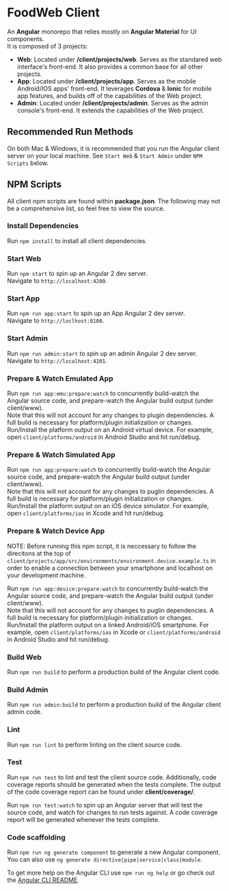 # FoodWeb Client

An **Angular** monorepo that relies mostly on **Angular Material** for UI components.<br>
It is composed of 3 projects:

  - **Web**: Located under **/client/projects/web**. Serves as the standared web interface's front-end. It also provides a common base for all other projects.
  - **App**: Located under **/client/projects/app**. Serves as the mobile Android/IOS apps' front-end. It leverages **Cordova** & **Ionic** for mobile app features, and builds off of the capabilities of the Web project.
  - **Admin**: Located under **/client/projects/admin**. Serves as the admin console's front-end. It extends the capabilities of the Web project.



## Recommended Run Methods

On both Mac & Windows, it is recommended that you run the Angular client server on your local machine. See `Start Web` & `Start Admin` under `NPM Scripts` below.



## NPM Scripts

All client npm scripts are found within **package.json**. The following may not be a comprehensive list, so feel free to view the source.

### Install Dependencies

Run `npm install` to install all client dependencies.

### Start Web

Run `npm start` to spin up an Angular 2 dev server.<br>
Navigate to `http://localhost:4200`.

### Start App

Run `npm run app:start` to spin up an App Angular 2 dev server.<br>
Navigate to `http://loclhost:8100`.

### Start Admin

Run `npm run admin:start` to spin up an admin Angular 2 dev server.<br>
Navigate to `http://localhost:4201`.

### Prepare & Watch Emulated App

Run `npm run app:emu:prepare:watch` to concurrently build-watch the Angular source code, and prepare-watch the Angular build output (under client/www).<br>
Note that this will not account for any changes to plugin dependencies. A full build is necessary for platform/plugin initialization or changes.<br>
Run/Install the platform output on an Android virtual device. For example, open `client/platforms/android` in Android Studio and hit run/debug.

### Prepare & Watch Simulated App

Run `npm run app:prepare:watch` to concurrently build-watch the Angular source code, and prepare-watch the Angular build output (under client/www).<br>
Note that this will not account for any changes to puglin dependencies. A full build is necessary for platform/plugin initialization or changes.<br>
Run/Install the platform output on an iOS device simulator. For example, open `client/platforms/ios` in Xcode and hit run/debug.

### Prepare & Watch Device App

NOTE: Before running this npm script, it is neccessary to follow the direcitons at the top of `client/projects/app/src/environments/environment.device.example.ts` in order to enable a connection between your smartphone and localhost on your development machine.

Run `npm run app:device:prepare:watch` to concurrently build-watch the Angular source code, and prepare-watch the Angular build output (under client/www).<br>
Note that this will not account for any changes to puglin dependencies. A full build is necessary for platform/plugin initialization or changes.<br>
Run/Install the platform output on a linked Android/iOS smartphone. For example, open `client/platforms/ios` in Xcode or `client/platforms/android` in Android Studio and hit run/debug.

### Build Web

Run `npm run build` to perform a production build of the Angular client code.

### Build Admin

Run `npm run admin:build` to perform a production build of the Angular client admin code.

### Lint

Run `npm run lint` to perform linting on the client source code.

### Test

Run `npm run test` to lint and test the client source code. Additionally, code coverage reports should be generated when the tests complete. The output of the code coverage report can be found under **client/coverage/**.

Run `npm run test:watch` to spin up an Angular server that will test the source code, and watch for changes to run tests against. A code coverage report will be generated whenever the tests complete.

### Code scaffolding

Run `npm run ng generate component` to generate a new Angular component. You can also use `ng generate directive|pipe|service|class|module`.

To get more help on the Angular CLI use `npm run ng help` or go check out the [Angular CLI README](https://github.com/angular/angular-cli/blob/master/README.md).
